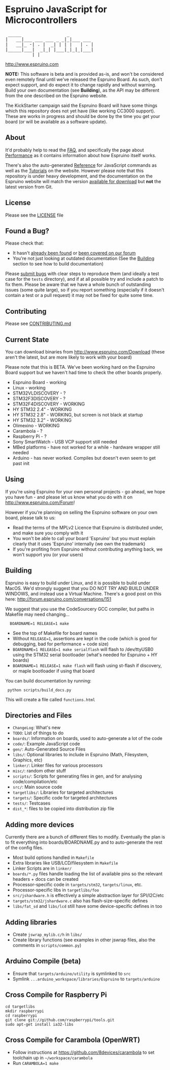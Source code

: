 Espruino JavaScript for Microcontrollers
========================================
<pre>
 _____                 _
|   __|___ ___ ___ _ _|_|___ ___
|   __|_ -| . |  _| | | |   | . |
|_____|___|  _|_| |___|_|_|_|___|
          |_|      
</pre>
http://www.espruino.com

**NOTE:** This software is beta and is provided as-is, and won't be considered even remotely final until we've released the Espruino Board. As such, don't expect support, and do expect it to change rapidly and without warning. Build your own documentation (see **Building**), as the API may be different from the one described on the Espruino website.

The KickStarter campaign said the Espruino Board will have some things which this repository does not yet have (like working CC3000 support). These are works in progress and should be done by the time you get your board (or will be available as a software update).


About
-----

It'd probably help to read the [FAQ](http://www.espruino.com/FAQ), and specifically the page about [Performance](http://www.espruino.com/Performance) as it contains information about how Espruino itself works.

There's also the auto-generated [Reference](http://www.espruino.com/Reference) for JavaScript commands as well as the [Tutorials](http://www.espruino.com/Tutorials) on the website. However please note that this repository is under heavy development, and the documentation on the Espruino website will match the version [available for download](http://www.espruino.com/Download) but **not** the latest version from Git.


License
-------

Please see the [LICENSE](LICENSE) file


Found a Bug?
------------

Please check that:
* It hasn't [already been found](https://github.com/espruino/Espruino/issues) or [been covered on our forum](www.espruino.com/Forum)
* You're not just looking at outdated documentation (See the [Building](#Building) section to see how to build documentation)

Please [submit bugs](https://github.com/espruino/Espruino/issues) with clear steps to reproduce them (and ideally a test case for the ```tests``` directory), and if at all possible try and include a patch to fix them. Please be aware that we have a whole bunch of outstanding issues (some quite large), so if you report something (especially if it doesn't contain a test or a pull request) it may not be fixed for quite some time.


Contributing
------------

Please see [CONTRIBUTING.md](CONTRIBUTING.md)

Current State
-------------

You can download binaries from http://www.espruino.com/Download (these aren't the latest, but are more likely to work with your board)

Please note that this is BETA. We've been working hard on the Espruino Board support but we haven't had time to check the other boards properly.

* Espruino Board - working
* Linux - working
* STM32VLDISCOVERY - ?
* STM32F3DISCOVERY - ?
* STM32F4DISCOVERY - WORKING
* HY STM32 2.4" - WORKING
* HY STM32 2.8" - WORKING, but screen is not black at startup
* HY STM32 3.2" - WORKING
* Olimexino - WORKING
* Carambola - ?
* Raspberry Pi - ?
* Sony SmartWatch - USB VCP support still needed
* MBed platforms - have not worked for a while - hardware wrapper still needed
* Arduino - has never worked. Compiles but doesn't even seem to get past init

Using
-----

If you're using Espruino for your own personal projects - go ahead, we hope you have fun - and please let us know what you do with it on http://www.espruino.com/Forum!

However if you're planning on selling the Espruino software on your own board, please talk to us:

* Read the terms of the MPLv2 Licence that Espruino is distributed under, and make sure you comply with it
* You won't be able to call your board 'Espruino' but you must explain clearly that it uses 'Espruino' internally (we own the trademark)
* If you're profiting from Espruino without contributing anything back, we won't support you (or your users)


Building
--------
  
Espruino is easy to build under Linux, and it is possible to build under MacOS. We'd strongly suggest that you DO NOT TRY AND BUILD UNDER WINDOWS, and instead use a Virtual Machine. There's a good post on this here: http://forum.espruino.com/conversations/151
  
We suggest that you use the CodeSourcery GCC compiler, but paths in Makefile may need changing...

```  BOARDNAME=1 RELEASE=1 make```

* See the top of Makefile for board names
* Without `RELEASE=1`, assertions are kept in the code (which is good for debugging, bad for performance + code size)
* `BOARDNAME=1 RELEASE=1 make serialflash` will flash to /dev/ttyUSB0 using the STM32 serial bootloader (what's needed for Espruino + HY boards)
* `BOARDNAME=1 RELEASE=1 make flash` will flash using st-flash if discovery, or maple bootloader if using that board

You can build documentation by running:

```  python scripts/build_docs.py ```

This will create a file called ```functions.html```

Directories and Files
---------------------

* `ChangeLog`:          What's new
* `TODO`:               List of things to do
* `boards/`:            Information on boards, used to auto-generate a lot of the code
* `code/`:              Example JavaScript code
* `gen/`:               Auto-Generated Source Files
* `libs/`:              Optional libraries to include in Espruino (Math, Filesystem, Graphics, etc)
* `linker/`:            Linker files for various processors
* `misc/`:              random other stuff
* `scripts/`:           Scripts for generating files in gen, and for analysing code/compilation/etc
* `src/`:               Main source code
* `targetlibs/`:        Libraries for targeted architectures
* `targets/`:           Specific code for targeted architectures
* `tests/`:             Testcases
* `dist_*`:             files to be copied into distribution zip file

Adding more devices
-------------------

Currently there are a bunch of different files to modify. Eventually the plan is to fit everything into boards/BOARDNAME.py and to auto-generate the rest of the config files.

* Most build options handled in `Makefile`
* Extra libraries like USB/LCD/filesystem in `Makefile`
* Linker Scripts are in `linker/`
* `boards/*.py` files handle loading the list of available pins so the relevant headers + docs can be created
* Processor-specific code in `targets/stm32`, `targets/linux`, etc.
* Processor-specific libs in `targetlibs/foo` 
* `src/jshardware.h` is effectively a simple abstraction layer for SPI/I2C/etc
* `targets/stm32/jshardware.c` also has flash-size-specific defines
* `libs/fat_sd` and `libs/lcd` still have some device-specific defines in too

Adding libraries
-------------------

* Create `jswrap_mylib.c/h` in `libs/`
* Create library functions (see examples in other jswrap files, also the comments in `scripts/common.py`)


Arduino Compile (beta)
----------------------
* Ensure that `targets/arduino/utility` is symlinked to `src`
* Symlink `...arduino_workspace/libraries/Espruino` to `targets/arduino`

Cross Compile for Raspberry Pi
------------------------------
```
cd targetlibs
mkdir raspberrypi
cd raspberrypi
git clone git://github.com/raspberrypi/tools.git
sudo apt-get install ia32-libs
```

Cross Compile for Carambola (OpenWRT)
-------------------------------------
* Follow instructions at <https://github.com/8devices/carambola> to set toolchain up in ```~/workspace/carambola```
* Run ```CARAMBOLA=1 make```
